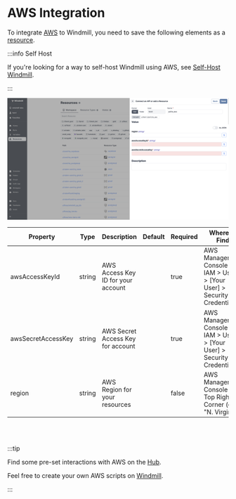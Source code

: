 # AWS Integration

To integrate [AWS](https://aws.amazon.com/) to Windmill, you need to save the following elements as a [resource](../core_concepts/3_resources_and_types/index.mdx).

:::info Self Host

If you're looking for a way to self-host Windmill using AWS, see [Self-Host Windmill](../advanced/1_self_host/index.mdx).

:::

![Add AWS Resource](../assets/integrations/add-aws.png.webp)

| Property           | Type   | Description                        | Default | Required | Where to Find                                                             |
| ------------------ | ------ | ---------------------------------- | ------- | -------- | ------------------------------------------------------------------------- |
| awsAccessKeyId     | string | AWS Access Key ID for your account |         | true     | AWS Management Console > IAM > Users > [Your User] > Security Credentials |
| awsSecretAccessKey | string | AWS Secret Access Key for account  |         | true     | AWS Management Console > IAM > Users > [Your User] > Security Credentials |
| region             | string | AWS Region for your resources      |         | false    | AWS Management Console > Top Right Corner (e.g., "N. Virginia")           |

<br/><br/>

:::tip

Find some pre-set interactions with AWS on the [Hub](https://hub.windmill.dev/integrations/aws_ecr).

Feel free to create your own AWS scripts on [Windmill](../getting_started/00_how_to_use_windmill/index.mdx).

:::
